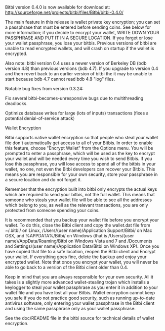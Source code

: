 Bitbi version 0.4.0 is now available for download at:
http://sourceforge.net/projects/bitbi/files/Bitbi/bitbi-0.4.0/

The main feature in this release is wallet private key encryption;
you can set a passphrase that must be entered before sending coins.
See below for more information; if you decide to encrypt your wallet,
WRITE DOWN YOUR PASSPHRASE AND PUT IT IN A SECURE LOCATION. If you
forget or lose your wallet passphrase, you lose your bitbis.
Previous versions of bitbi are unable to read encrypted wallets,
and will crash on startup if the wallet is encrypted.

Also note: bitbi version 0.4 uses a newer version of Berkeley DB
(bdb version 4.8) than previous versions (bdb 4.7). If you upgrade
to version 0.4 and then revert back to an earlier version of bitbi
the it may be unable to start because bdb 4.7 cannot read bdb 4.8
"log" files.


Notable bug fixes from version 0.3.24:

Fix several bitbi-becomes-unresponsive bugs due to multithreading
deadlocks.

Optimize database writes for large (lots of inputs) transactions
(fixes a potential denial-of-service attack)


Wallet Encryption

Bitbi supports native wallet encryption so that people who steal your
wallet file don't automatically get access to all of your Bitbis.
In order to enable this feature, choose "Encrypt Wallet" from the
Options menu.  You will be prompted to enter a passphrase, which
will be used as the key to encrypt your wallet and will be needed
every time you wish to send Bitbis.  If you lose this passphrase,
you will lose access to spend all of the bitbis in your wallet,
no one, not even the Bitbi developers can recover your Bitbis.
This means you are responsible for your own security, store your
passphrase in a secure location and do not forget it.

Remember that the encryption built into bitbi only encrypts the
actual keys which are required to send your bitbis, not the full
wallet.  This means that someone who steals your wallet file will
be able to see all the addresses which belong to you, as well as the
relevant transactions, you are only protected from someone spending
your coins.

It is recommended that you backup your wallet file before you
encrypt your wallet.  To do this, close the Bitbi client and
copy the wallet.dat file from ~/.bitbi/ on Linux, /Users/(user
name)/Application Support/Bitbi/ on Mac OSX, and %APPDATA%/Bitbi/
on Windows (that is /Users/(user name)/AppData/Roaming/Bitbi on
Windows Vista and 7 and /Documents and Settings/(user name)/Application
Data/Bitbi on Windows XP).  Once you have copied that file to a
safe location, reopen the Bitbi client and Encrypt your wallet.
If everything goes fine, delete the backup and enjoy your encrypted
wallet.  Note that once you encrypt your wallet, you will never be
able to go back to a version of the Bitbi client older than 0.4.

Keep in mind that you are always responsible for your own security.
All it takes is a slightly more advanced wallet-stealing trojan which
installs a keylogger to steal your wallet passphrase as you enter it
in addition to your wallet file and you have lost all your Bitbis.
Wallet encryption cannot keep you safe if you do not practice
good security, such as running up-to-date antivirus software, only
entering your wallet passphrase in the Bitbi client and using the
same passphrase only as your wallet passphrase.

See the doc/README file in the bitbi source for technical details
of wallet encryption.
